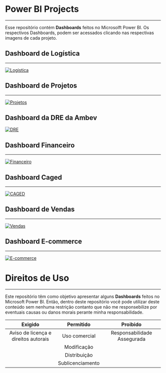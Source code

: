 # Power BI Projects
***
Esse repositório contém  **Dashboards** feitos no Microsolft Power BI. Os respectivos Dashboards, podem ser acessados clicando nas respectivas imagens de cada projeto.

## Dashboard de Logística
***
[![Logistica](https://i.imgur.com/yYHhq21.png)](https://github.com/alexdesousapereira/Dashboard-de-Projetos)

## Dashboard de Projetos
***
[![Projetos](https://i.imgur.com/RNH2BYa.png)](https://github.com/alexdesousapereira/Dashboard-de-Projetos)

## Dashboard da DRE da Ambev
[![DRE](https://i.imgur.com/kuAznTC.png)](https://github.com/alexdesousapereira/Dashboard-DRE-Ambev)

## Dashboard Financeiro
***
[![Financeiro](https://i.imgur.com/tO10ZcT.png)](https://app.powerbi.com/view?r=eyJrIjoiODQyYjUxZjgtODU3Ny00NTdmLWEwODctMzc0MDg5NDdiYTM0IiwidCI6IjJlMDg2ODMxLTlkNTAtNDA4Zi04MWMzLTM5Zjc0OTZmYzNmNiJ9)

## Dashboard Caged
***
[![CAGED](https://i.imgur.com/LapnDox.png)](https://app.powerbi.com/view?r=eyJrIjoiZGJhZmMyMzItY2RiMC00YmU1LWJjOWUtNjhmNGE4NDljODg3IiwidCI6IjJlMDg2ODMxLTlkNTAtNDA4Zi04MWMzLTM5Zjc0OTZmYzNmNiJ9&pageName=ReportSection)

## Dashboard de Vendas
***
[![Vendas](https://i.imgur.com/aRLDnUX.png)](https://app.powerbi.com/view?r=eyJrIjoiNGY2ODNmZmItYWQ4Ni00MmM5LWI3OTEtNTU4N2U4N2YwNDIyIiwidCI6IjJlMDg2ODMxLTlkNTAtNDA4Zi04MWMzLTM5Zjc0OTZmYzNmNiJ9)

## Dashboard E-commerce
***
 [![E-commerce](https://i.imgur.com/d7xgf0r.png)](https://app.powerbi.com/view?r=eyJrIjoiYThiZmVlNTAtYzU4Mi00YjM1LWFkNTMtZDg0OTI4M2U5NTE2IiwidCI6IjJlMDg2ODMxLTlkNTAtNDA4Zi04MWMzLTM5Zjc0OTZmYzNmNiJ9&pageName=ReportSection)

# Direitos de Uso
***
Este repositório têm como objetivo apresentar alguns **Dashboards** feitos no Microsoft Power BI. Então, dentro deste repositório você pode utilizar deste conteúdo sem nenhuma restrição contanto que não me responsebilize por eventuais causas ou danos morais perante minha responsabilidade.	

Exigido | Permitido | Proibido
:---: | :---: | :---:
Aviso de licença e direitos autorais | Uso comercial | Responsabilidade Assegurada
 || Modificação ||	
 || Distribuição ||	
 || Sublicenciamento || 	


